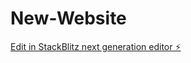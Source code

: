 # New-Website

[Edit in StackBlitz next generation editor ⚡️](https://stackblitz.com/~/github.com/Startrap15/New-Website)